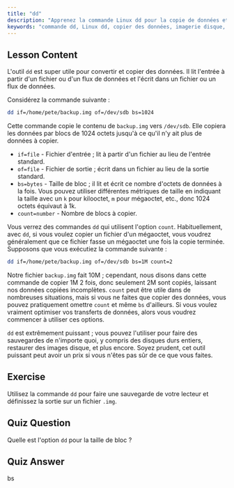 ```yaml
---
title: "dd"
description: "Apprenez la commande Linux dd pour la copie de données et l'imagerie disque. Comprenez ses options comme if, of et bs. Commencez votre parcours de gestion de données Linux !"
keywords: "commande dd, Linux dd, copier des données, imagerie disque, tutoriel Linux, débutant, guide, sauvegarde de données"
---
```


## Lesson Content

L'outil `dd` est super utile pour convertir et copier des données. Il lit l'entrée à partir d'un fichier ou d'un flux de données et l'écrit dans un fichier ou un flux de données.

Considérez la commande suivante :

```bash
dd if=/home/pete/backup.img of=/dev/sdb bs=1024
```

Cette commande copie le contenu de `backup.img` vers `/dev/sdb`. Elle copiera les données par blocs de 1024 octets jusqu'à ce qu'il n'y ait plus de données à copier.

- `if=file` - Fichier d'entrée ; lit à partir d'un fichier au lieu de l'entrée standard.
- `of=file` - Fichier de sortie ; écrit dans un fichier au lieu de la sortie standard.
- `bs=bytes` - Taille de bloc ; il lit et écrit ce nombre d'octets de données à la fois. Vous pouvez utiliser différentes métriques de taille en indiquant la taille avec un `k` pour kilooctet, `m` pour mégaoctet, etc., donc 1024 octets équivaut à 1k.
- `count=number` - Nombre de blocs à copier.

Vous verrez des commandes `dd` qui utilisent l'option `count`. Habituellement, avec `dd`, si vous voulez copier un fichier d'un mégaoctet, vous voudrez généralement que ce fichier fasse un mégaoctet une fois la copie terminée. Supposons que vous exécutiez la commande suivante :

```bash
dd if=/home/pete/backup.img of=/dev/sdb bs=1M count=2
```

Notre fichier `backup.img` fait 10M ; cependant, nous disons dans cette commande de copier 1M 2 fois, donc seulement 2M sont copiés, laissant nos données copiées incomplètes. `count` peut être utile dans de nombreuses situations, mais si vous ne faites que copier des données, vous pouvez pratiquement omettre `count` et même `bs` d'ailleurs. Si vous voulez vraiment optimiser vos transferts de données, alors vous voudrez commencer à utiliser ces options.

`dd` est extrêmement puissant ; vous pouvez l'utiliser pour faire des sauvegardes de n'importe quoi, y compris des disques durs entiers, restaurer des images disque, et plus encore. Soyez prudent, cet outil puissant peut avoir un prix si vous n'êtes pas sûr de ce que vous faites.

## Exercise

Utilisez la commande `dd` pour faire une sauvegarde de votre lecteur et définissez la sortie sur un fichier `.img`.

## Quiz Question

Quelle est l'option `dd` pour la taille de bloc ?

## Quiz Answer

bs
